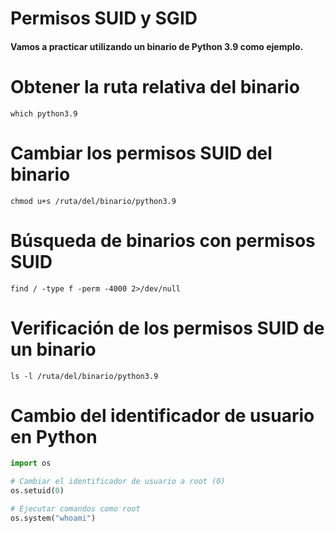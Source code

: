 # Permisos SUID y SGID

#### Vamos a practicar utilizando un binario de Python 3.9 como ejemplo.

# Obtener la ruta relativa del binario


`which python3.9`

# Cambiar los permisos SUID del binario


`chmod u+s /ruta/del/binario/python3.9`

# Búsqueda de binarios con permisos SUID


`find / -type f -perm -4000 2>/dev/null`

# Verificación de los permisos SUID de un binario



`ls -l /ruta/del/binario/python3.9`

# Cambio del identificador de usuario en Python

```python
import os

# Cambiar el identificador de usuario a root (0)
os.setuid(0)

# Ejecutar comandos como root
os.system("whoami")
```